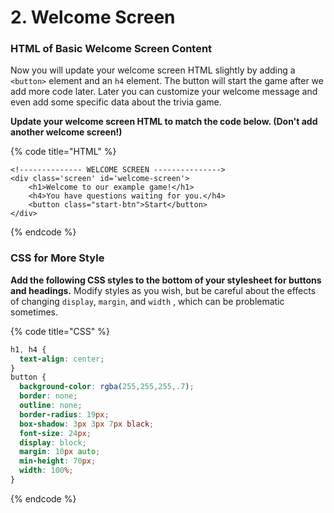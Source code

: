 # 2. Welcome Screen

### HTML of Basic Welcome Screen Content

Now you will update your welcome screen HTML slightly by adding a `<button>` element and an `h4` element. The button will start the game after we add more code later. Later you can customize your welcome message and even add some specific data about the trivia game.

**Update your welcome screen HTML to match the code below. \(Don't add another welcome screen!\)**

{% code title="HTML" %}
```markup
<!-------------- WELCOME SCREEN --------------->
<div class='screen' id='welcome-screen'>
    <h1>Welcome to our example game!</h1>
    <h4>You have questions waiting for you.</h4>
    <button class="start-btn">Start</button>
</div>
```
{% endcode %}

### CSS for More Style

**Add the following CSS styles to the bottom of your stylesheet for buttons and headings.** Modify styles as you wish, but be careful about the effects of changing `display`, `margin`, and `width` , which can be problematic sometimes.

{% code title="CSS" %}
```css
h1, h4 {
  text-align: center;
}
button {
  background-color: rgba(255,255,255,.7);
  border: none;
  outline: none;
  border-radius: 19px;
  box-shadow: 3px 3px 7px black;
  font-size: 24px;
  display: block;
  margin: 10px auto;
  min-height: 70px;
  width: 100%;
}
```
{% endcode %}



